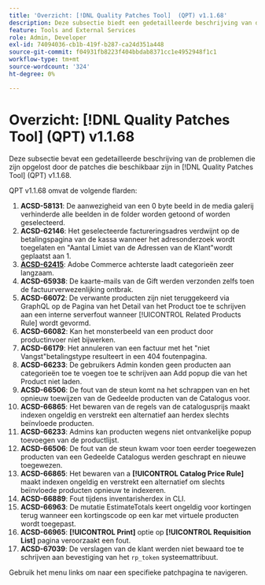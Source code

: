 ```yaml
---
title: 'Overzicht: [!DNL Quality Patches Tool]  (QPT) v1.1.68'
description: Deze subsectie biedt een gedetailleerde beschrijving van de problemen die zijn opgelost door de patches die beschikbaar zijn in  [!DNL Quality Patches Tool]  (QPT) v1.1.68.
feature: Tools and External Services
role: Admin, Developer
exl-id: 74094036-cb1b-419f-b287-ca24d351a448
source-git-commit: f04931fb8223f404bbdab8371cc1e4952948f1c1
workflow-type: tm+mt
source-wordcount: '324'
ht-degree: 0%

---
```


# Overzicht: [!DNL Quality Patches Tool] (QPT) v1.1.68

Deze subsectie bevat een gedetailleerde beschrijving van de problemen die zijn opgelost door de patches die beschikbaar zijn in [!DNL Quality Patches Tool] (QPT) v1.1.68.

QPT v1.1.68 omvat de volgende flarden:
1. **ACSD-58131**: De aanwezigheid van een 0 byte beeld in de media galerij verhinderde alle beelden in de folder worden getoond of worden geselecteerd.
1. **ACSD-62146**: Het geselecteerde factureringsadres verdwijnt op de betalingspagina van de kassa wanneer het adresonderzoek wordt toegelaten en &quot;Aantal Limiet van de Adressen van de Klant&quot;wordt geplaatst aan 1.
1. **[ACSD-62415](/help/tools/quality-patches-tool/patches-available-in-qpt/v1-1-68/acsd-62415-adobe-commerce-backend-loads-categories-very-slowly.md)**: Adobe Commerce achterste laadt categorieën zeer langzaam.
1. **ACSD-65938**: De kaarte-mails van de Gift werden verzonden zelfs toen de factuurverwezenlijking ontbrak.
1. **ACSD-66072**: De verwante producten zijn niet teruggekeerd via GraphQL op de Pagina van het Detail van het Product toe te schrijven aan een interne serverfout wanneer [!UICONTROL Related Products Rule] wordt gevormd.
1. **ACSD-66082**: Kan het monsterbeeld van een product door productinvoer niet bijwerken.
1. **ACSD-66179**: Het annuleren van een factuur met het &quot;niet Vangst&quot;betalingstype resulteert in een 404 foutenpagina.
1. **ACSD-66233**: De gebruikers Admin konden geen producten aan categorieën toe te voegen toe te schrijven aan Add popup die van het Product niet laden.
1. **ACSD-66506**: De fout van de steun komt na het schrappen van en het opnieuw toewijzen van de Gedeelde producten van de Catalogus voor.
1. **ACSD-66865**: Het bewaren van de regels van de catalogusprijs maakt indexen ongeldig en verstrekt een alternatief aan herdex slechts beïnvloede producten.
1. **ACSD-66233**: Admins kan producten wegens niet ontvankelijke popup toevoegen van de productlijst.
1. **ACSD-66506**: De fout van de steun kwam voor toen eerder toegewezen producten van een Gedeelde Catalogus werden geschrapt en nieuwe toegewezen.
1. **ACSD-66865**: Het bewaren van a **[!UICONTROL Catalog Price Rule]** maakt indexen ongeldig en verstrekt een alternatief om slechts beïnvloede producten opnieuw te indexeren.
1. **ACSD-66889**: Fout tijdens inventarisherdex in CLI.
1. **ACSD-66963**: De mutatie EstimateTotals keert ongeldig voor kortingen terug wanneer een kortingscode op een kar met virtuele producten wordt toegepast.
1. **ACSD-66965**: **[!UICONTROL Print]** optie op **[!UICONTROL Requisition List]** pagina veroorzaakt een fout.
1. **ACSD-67039**: De verslagen van de klant werden niet bewaard toe te schrijven aan bevestiging van het `rp_token` systeemattribuut.


Gebruik het menu links om naar een specifieke patchpagina te navigeren.
